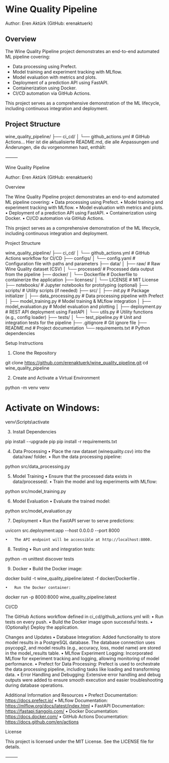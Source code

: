 # Wine Quality Pipeline

Author: Eren Aktürk (GitHub: erenaktuerk)

## Overview

The Wine Quality Pipeline project demonstrates an end-to-end automated ML pipeline covering:
- Data processing using Prefect.
- Model training and experiment tracking with MLflow.
- Model evaluation with metrics and plots.
- Deployment of a prediction API using FastAPI.
- Containerization using Docker.
- CI/CD automation via GitHub Actions.

This project serves as a comprehensive demonstration of the ML lifecycle, including continuous integration and deployment.

## Project Structure

wine_quality_pipeline/
├── ci_cd/
│   └── github_actions.yml          # GitHub Actions…
Hier ist die aktualisierte README.md, die alle Anpassungen und Änderungen, die du vorgenommen hast, enthält:

⸻

Wine Quality Pipeline

Author: Eren Aktürk (GitHub: erenaktuerk)

Overview

The Wine Quality Pipeline project demonstrates an end-to-end automated ML pipeline covering:
	•	Data processing using Prefect.
	•	Model training and experiment tracking with MLflow.
	•	Model evaluation with metrics and plots.
	•	Deployment of a prediction API using FastAPI.
	•	Containerization using Docker.
	•	CI/CD automation via GitHub Actions.

This project serves as a comprehensive demonstration of the ML lifecycle, including continuous integration and deployment.

Project Structure

wine_quality_pipeline/
├── ci_cd/
│   └── github_actions.yml          # GitHub Actions workflow for CI/CD
├── configs/
│   └── config.yaml                 # Configuration file with paths and parameters
├── data/
│   ├── raw/                        # Raw Wine Quality dataset (CSV)
│   └── processed/                  # Processed data output from the pipeline
├── docker/
│   └── Dockerfile                  # Dockerfile to containerize the application
├── licenses/
│   └── LICENSE                     # MIT License
├── notebooks/                      # Jupyter notebooks for prototyping (optional)
├── scripts/                        # Utility scripts (if needed)
├── src/
│   ├── _init_.py                 # Package initializer
│   ├── data_processing.py          # Data processing pipeline with Prefect
│   ├── model_training.py           # Model training & MLflow integration
│   ├── model_evaluation.py         # Model evaluation and plotting
│   ├── deployment.py               # REST API deployment using FastAPI
│   └── utils.py                    # Utility functions (e.g., config loader)
├── tests/
│   └── test_pipeline.py            # Unit and integration tests for the pipeline
├── .gitignore                      # Git ignore file
├── README.md                       # Project documentation
└── requirements.txt                # Python dependencies

Setup Instructions

1. Clone the Repository

git clone https://github.com/erenaktuerk/wine_quality_pipeline.git
cd wine_quality_pipeline

2. Create and Activate a Virtual Environment

python -m venv venv
# Activate on Windows:
venv\Scripts\activate

3. Install Dependencies

pip install --upgrade pip
pip install -r requirements.txt

4. Data Processing
	•	Place the raw dataset (winequality.csv) into the data/raw/ folder.
	•	Run the data processing pipeline:

python src/data_processing.py

5. Model Training
	•	Ensure that the processed data exists in data/processed/.
	•	Train the model and log experiments with MLflow:

python src/model_training.py

6. Model Evaluation
	•	Evaluate the trained model:

python src/model_evaluation.py

7. Deployment
	•	Run the FastAPI server to serve predictions:

uvicorn src.deployment:app --host 0.0.0.0 --port 8000

	•	The API endpoint will be accessible at http://localhost:8000.

8. Testing
	•	Run unit and integration tests:

python -m unittest discover tests

9. Docker
	•	Build the Docker image:

docker build -t wine_quality_pipeline:latest -f docker/Dockerfile .

	•	Run the Docker container:

docker run -p 8000:8000 wine_quality_pipeline:latest

CI/CD

The GitHub Actions workflow defined in ci_cd/github_actions.yml will:
	•	Run tests on every push.
	•	Build the Docker image upon successful tests.
	•	(Optionally) Deploy the application.

Changes and Updates
	•	Database Integration: Added functionality to store model results in a PostgreSQL database. The database connection uses psycopg2, and model results (e.g., accuracy, loss, model name) are stored in the model_results table.
	•	MLflow Experiment Logging: Incorporated MLflow for experiment tracking and logging, allowing monitoring of model performance.
	•	Prefect for Data Processing: Prefect is used to orchestrate the data processing pipeline, including tasks like loading and transforming data.
	•	Error Handling and Debugging: Extensive error handling and debug outputs were added to ensure smooth execution and easier troubleshooting during database operations.

Additional Information and Resources
	•	Prefect Documentation: https://docs.prefect.io/
	•	MLflow Documentation: https://mlflow.org/docs/latest/index.html
	•	FastAPI Documentation: https://fastapi.tiangolo.com/
	•	Docker Documentation: https://docs.docker.com/
	•	GitHub Actions Documentation: https://docs.github.com/en/actions

License

This project is licensed under the MIT License. See the LICENSE file for details.

⸻